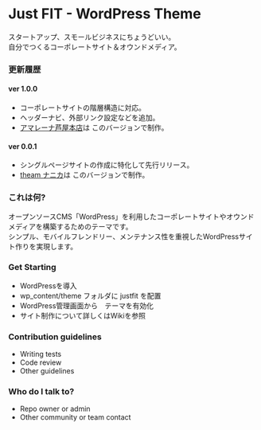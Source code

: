 # Just FIT - WordPress Theme #

スタートアップ、スモールビジネスにちょうどいい。  
自分でつくるコーポレートサイト＆オウンドメディア。

### 更新履歴 ###

#### ver 1.0.0 ####
- コーポレートサイトの階層構造に対応。
- ヘッダーナビ、外部リンク設定などを追加。
- [アマレーナ芦屋本店](http://amarena.jp)は このバージョンで制作。

#### ver 0.0.1 ####
- シングルページサイトの作成に特化して先行リリース。
- [theam ナニカ](http://www.nanika-e-idea.com)は このバージョンで制作。

### これは何? ###

オープンソースCMS「WordPress」を利用したコーポレートサイトやオウンドメディアを構築するためのテーマです。  
シンプル、モバイルフレンドリー、メンテナンス性を重視したWordPressサイト作りを実現します。

### Get Starting ###

* WordPressを導入
* wp_content/theme フォルダに justfit を配置
* WordPress管理画面から　テーマを有効化
* サイト制作について詳しくはWikiを参照

### Contribution guidelines ###

* Writing tests
* Code review
* Other guidelines

### Who do I talk to? ###

* Repo owner or admin
* Other community or team contact